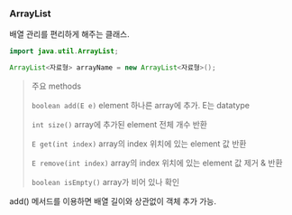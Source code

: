 ### ArrayList

배열 관리를 편리하게 해주는 클래스.

```java
import java.util.ArrayList;

ArrayList<자료형> arrayName = new ArrayList<자료형>();
```

> 주요 methods
> 
> `boolean add(E e)` element 하나른 array에 추가. E는 datatype
> 
> `int size()` array에 추가된 element 전체 개수 반환
> 
> `E get(int index)` array의 index 위치에 있는 element 값 반환
> 
> `E remove(int index)` array의 index 위치에 있는 element 값 제거 & 반환
> 
> `boolean isEmpty()` array가 비어 있나 확인
> 

add() 메서드를 이용하면 배열 길이와 상관없이 객체 추가 가능.
